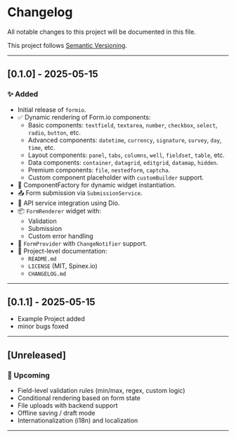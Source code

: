 # Changelog

All notable changes to this project will be documented in this file.

This project follows [Semantic Versioning](https://semver.org).

---

## [0.1.0] - 2025-05-15

### ✨ Added
- Initial release of `formio`.
- ✅ Dynamic rendering of Form.io components:
  - Basic components: `textfield`, `textarea`, `number`, `checkbox`, `select`, `radio`, `button`, etc.
  - Advanced components: `datetime`, `currency`, `signature`, `survey`, `day`, `time`, etc.
  - Layout components: `panel`, `tabs`, `columns`, `well`, `fieldset`, `table`, etc.
  - Data components: `container`, `datagrid`, `editgrid`, `datamap`, `hidden`.
  - Premium components: `file`, `nestedform`, `captcha`.
  - Custom component placeholder with `customBuilder` support.
- 🔧 ComponentFactory for dynamic widget instantiation.
- 📤 Form submission via `SubmissionService`.
- 📡 API service integration using Dio.
- 📦 `FormRenderer` widget with:
  - Validation
  - Submission
  - Custom error handling
- 🧠 `FormProvider` with `ChangeNotifier` support.
- 📄 Project-level documentation:
  - `README.md`
  - `LICENSE` (MIT, Spinex.io)
  - `CHANGELOG.md`

---

## [0.1.1] - 2025-05-15
- Example Project added
- minor bugs foxed
---
## [Unreleased]

### 🚧 Upcoming
- Field-level validation rules (min/max, regex, custom logic)
- Conditional rendering based on form state
- File uploads with backend support
- Offline saving / draft mode
- Internationalization (i18n) and localization

---

